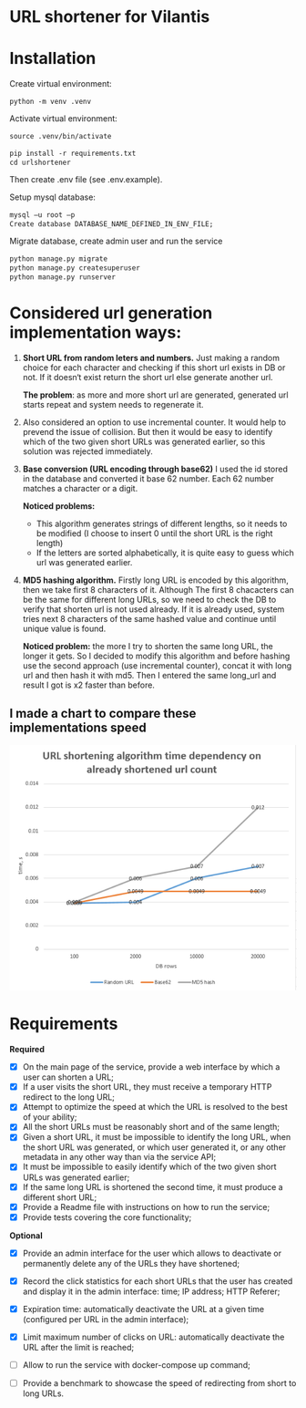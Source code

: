 # URL shortener for Vilantis


# Installation

Create virtual environment:
```
python -m venv .venv
```

Activate virtual environment:
```
source .venv/bin/activate
```

```
pip install -r requirements.txt
cd urlshortener
```
Then create .env file (see .env.example).

Setup mysql database:
```
mysql –u root –p 
Create database DATABASE_NAME_DEFINED_IN_ENV_FILE;
```
Migrate database, create admin user and run the service
```
python manage.py migrate
python manage.py createsuperuser
python manage.py runserver
```

# Considered url generation implementation ways:
1. **Short URL from random leters and numbers.**
   Just making a random choice for each character and checking if this short url exists in DB or not. If it doesn‘t exist return the short url else generate another url.

    **The problem**: as more and more short url are generated, generated url starts repeat and system needs to regenerate it.
2. Also considered an option to use incremental counter.
    It would help to prevend the issue of collision. But then it would be easy to identify which of the two given short URLs was generated earlier, so this solution was rejected immediately.
3. **Base conversion (URL encoding through base62)**
    I used the id stored in the database and converted it base 62 number. Each 62 number matches a character or a digit.

    **Noticed problems:**
    - This algorithm generates strings of different lengths, so it needs to be modified (I choose to insert 0 until the short URL is the right length)
    - If the letters are sorted alphabetically, it is quite easy to guess which url was generated earlier.
4. **MD5 hashing algorithm.**
    Firstly long URL is encoded by this algorithm, then we take first 8 characters of it.
    Although The first 8 chacacters can be the same for different long URLs, so we need to check the DB to verify that shorten url is not used already. If it is already used, system tries next 8 characters of the same hashed value and continue until unique value is found.
	
    **Noticed problem:** the more I try to shorten the same long URL, the longer it gets.
    So I decided to modify this algorithm and before hashing use the second approach (use incremental counter), concat it with long url and then hash it with md5. Then I entered the same long_url and result I got is x2 faster than before.

## I made a chart to compare these implementations speed
![I made a chart to compare these implementations speed](./url-shortener-chart.PNG)


# Requirements
**Required**

- [x] On the main page of the service, provide a web interface by which a user can shorten a URL;
- [x] If a user visits the short URL, they must receive a temporary HTTP redirect to the long URL;
- [x] Attempt to optimize the speed at which the URL is resolved to the best of your ability;
- [x] All the short URLs must be reasonably short and of the same length;
- [x] Given a short URL, it must be impossible to identify the long URL, when the short URL was generated, or which user generated it, or any other metadata in any other way than via the service API;
- [x] It must be impossible to easily identify which of the two given short URLs was generated earlier;
- [x] If the same long URL is shortened the second time, it must produce a different short URL;
- [x] Provide a Readme file with instructions on how to run the service;
- [x] Provide tests covering the core functionality;

**Optional**
- [x] Provide an admin interface for the user which allows to deactivate or permanently delete any of the URLs they have shortened;
- [x] Record the click statistics for each short URLs that the user has created and display it in the admin interface: time; IP address; HTTP Referer;
- [x] Expiration time: automatically deactivate the URL at a given time (configured per URL in the admin interface);
- [x] Limit maximum number of clicks on URL: automatically deactivate the URL after the limit is reached;
- [ ] Allow to run the service with docker-compose up command;
- [ ] Provide a benchmark to showcase the speed of redirecting from short to long URLs.

